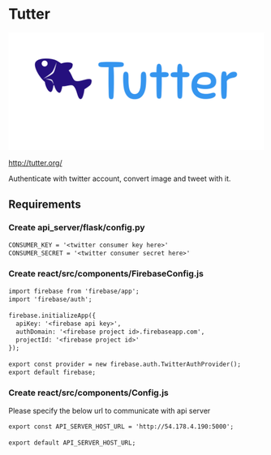 # Tutter
![alt text](https://github.com/motacapla/Tutter/blob/master/react/public/Tutter-logo-blue.png?raw=true)

http://tutter.org/

Authenticate with twitter account, convert image and tweet with it.


## Requirements
### Create api_server/flask/config.py
```
CONSUMER_KEY = '<twitter consumer key here>'
CONSUMER_SECRET = '<twitter consumer secret here>'
```

### Create react/src/components/FirebaseConfig.js
```
import firebase from 'firebase/app';
import 'firebase/auth';

firebase.initializeApp({
  apiKey: '<firebase api key>',
  authDomain: '<firebase project id>.firebaseapp.com',
  projectId: '<firebase project id>'  
});

export const provider = new firebase.auth.TwitterAuthProvider();
export default firebase;
```

### Create react/src/components/Config.js
Please specify the below url to communicate with api server
```
export const API_SERVER_HOST_URL = 'http://54.178.4.190:5000';

export default API_SERVER_HOST_URL;
```
